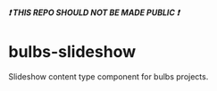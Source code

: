 <strong><i>:exclamation: THIS REPO SHOULD NOT BE MADE PUBLIC :exclamation:</i></strong>

# bulbs-slideshow
Slideshow content type component for bulbs projects.
